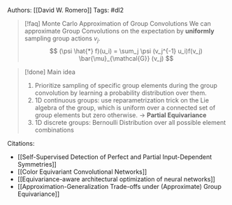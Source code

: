 Authors: [[David W. Romero]]
Tags: #dl2

> [!faq] Monte Carlo Approximation of Group Convolutions
> We can approximate Group Convolutions on the expectation by **uniformly** sampling group actions $v_j$.
> $$ 
> (\psi \hat{*} f)(u_i) = \sum_j \psi (v_j^{-1} u_i)f(v_j) \bar{\mu}_{\mathcal{G}} (v_j)
> $$

>[!done] Main idea
> 1. Prioritize sampling of specific group elements during the group convolution by learning a probability distribution over them.
> 2. 1D continuous groups: use reparametrization trick on the Lie algebra of the group, which is uniform over a connected set of group elements but zero otherwise. $\to$ **Partial Equivariance**
> 3. 1D discrete groups: Bernoulli Distribution over all possible element combinations

Citations:
- [[Self-Supervised Detection of Perfect and Partial Input-Dependent Symmetries]]
- [[Color Equivariant Convolutional Networks]]
- [[Equivariance-aware architectural optimization of neural networks]]
- [[Approximation-Generalization Trade-offs under (Approximate) Group Equivariance]]

